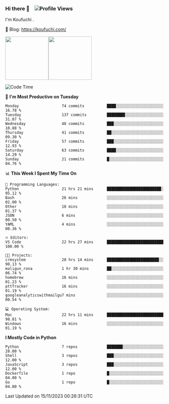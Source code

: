 ### Hi there 👋 &nbsp;&nbsp; ![Profile Views](http://img.shields.io/badge/Profile%20Views-1222-blue)

I'm Koufuchi . 

📔 Blog: <https://koufuchi.com/>

<img align="" height="137px" src="https://github-readme-stats-seven-nu-30.vercel.app/api?username=Koufuchi&hide=issues,contribs&show_icons=true&line_height=21&theme=radical&locale=en" /><img align="" height="137px" src="https://github-readme-stats-seven-nu-30.vercel.app/api/top-langs/?username=Koufuchi&layout=compact&hide=blade,html,css,pug,scss&theme=radical&locale=en" />

<!--START_SECTION:waka-->
![Code Time](http://img.shields.io/badge/Code%20Time-168%20hrs%2034%20mins-blue)

📅 **I'm Most Productive on Tuesday** 

```text
Monday                   74 commits          ████░░░░░░░░░░░░░░░░░░░░░   16.78 % 
Tuesday                  137 commits         ████████░░░░░░░░░░░░░░░░░   31.07 % 
Wednesday                48 commits          ███░░░░░░░░░░░░░░░░░░░░░░   10.88 % 
Thursday                 41 commits          ██░░░░░░░░░░░░░░░░░░░░░░░   09.30 % 
Friday                   57 commits          ███░░░░░░░░░░░░░░░░░░░░░░   12.93 % 
Saturday                 63 commits          ████░░░░░░░░░░░░░░░░░░░░░   14.29 % 
Sunday                   21 commits          █░░░░░░░░░░░░░░░░░░░░░░░░   04.76 % 
```


📊 **This Week I Spent My Time On** 

```text
💬 Programming Languages: 
Python                   21 hrs 21 mins      ████████████████████████░   95.12 % 
Bash                     26 mins             ░░░░░░░░░░░░░░░░░░░░░░░░░   02.00 % 
Other                    18 mins             ░░░░░░░░░░░░░░░░░░░░░░░░░   01.37 % 
JSON                     6 mins              ░░░░░░░░░░░░░░░░░░░░░░░░░   00.50 % 
YAML                     4 mins              ░░░░░░░░░░░░░░░░░░░░░░░░░   00.36 % 

🔥 Editors: 
VS Code                  22 hrs 27 mins      █████████████████████████   100.00 % 

🐱‍💻 Projects: 
crmsystem                20 hrs 14 mins      ███████████████████████░░   90.13 % 
maligun_rona             1 hr 30 mins        ██░░░░░░░░░░░░░░░░░░░░░░░   06.74 % 
homebrew                 16 mins             ░░░░░░░░░░░░░░░░░░░░░░░░░   01.23 % 
pttTracker               16 mins             ░░░░░░░░░░░░░░░░░░░░░░░░░   01.19 % 
googleanalyticswithmailgu7 mins              ░░░░░░░░░░░░░░░░░░░░░░░░░   00.54 % 

💻 Operating System: 
Mac                      22 hrs 11 mins      █████████████████████████   98.81 % 
Windows                  16 mins             ░░░░░░░░░░░░░░░░░░░░░░░░░   01.19 % 
```

**I Mostly Code in Python** 

```text
Python                   7 repos             ███████░░░░░░░░░░░░░░░░░░   28.00 % 
Shell                    3 repos             ███░░░░░░░░░░░░░░░░░░░░░░   12.00 % 
JavaScript               3 repos             ███░░░░░░░░░░░░░░░░░░░░░░   12.00 % 
Dockerfile               1 repo              █░░░░░░░░░░░░░░░░░░░░░░░░   04.00 % 
Go                       1 repo              █░░░░░░░░░░░░░░░░░░░░░░░░   04.00 % 
```




 Last Updated on 15/11/2023 00:26:31 UTC
<!--END_SECTION:waka-->


